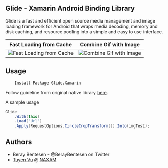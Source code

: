 ## Glide - Xamarin Android Binding Library

Glide is a fast and efficient open source media management and image loading framework for Android that wraps media
decoding, memory and disk caching, and resource pooling into a simple and easy to use interface.

|Fast Loading from Cache|Combine Gif with Image|
|---|---|
|![Fast Loading from Cache](http://g.recordit.co/JShY8Oe64y.gif)|![Combine Gif with Image](http://g.recordit.co/p2oEN2bLIn.gif)|


## Usage

```
    Install-Package Glide.Xamarin
```

Follow guideline from original native library [here](http://bumptech.github.io/glide/).

A sample usage

```cs
Glide
	.With(this)
	.Load("Url")
	.Apply(RequestOptions.CircleCropTransform()).Into(imgTest);
```

Authors
------

- Beray Bentesen -  @BerayBentesen on Twitter
- [Tuyen Vu](https://github.com/kanvuduc) @ [NAXAM](http://naxam.net)




